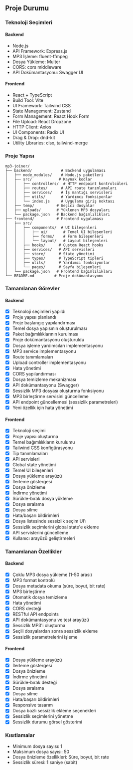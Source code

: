 ## Proje Durumu

### Teknoloji Seçimleri

#### Backend

- Node.js
- API Framework: Express.js
- MP3 İşleme: fluent-ffmpeg
- Dosya Yükleme: Multer
- CORS: cors middleware
- API Dokümantasyonu: Swagger UI

#### Frontend

- React + TypeScript
- Build Tool: Vite
- UI Framework: Tailwind CSS
- State Management: Zustand
- Form Management: React Hook Form
- File Upload: React Dropzone
- HTTP Client: Axios
- UI Components: Radix UI
- Drag & Drop: dnd-kit
- Utility Libraries: clsx, tailwind-merge

### Proje Yapısı

```
mp3-joiner/
├── backend/             # Backend uygulaması
│   ├── node_modules/    # Node.js paketleri
│   ├── src/            # Kaynak kodlar
│   │   ├── controllers/  # HTTP endpoint kontrolcüleri
│   │   ├── routes/      # API route tanımlamaları
│   │   ├── services/    # İş mantığı servisleri
│   │   ├── utils/       # Yardımcı fonksiyonlar
│   │   └── index.js     # Uygulama giriş noktası
│   ├── temp/          # Geçici dosyalar
│   ├── uploads/       # Yüklenen MP3 dosyaları
│   └── package.json   # Backend bağımlılıkları
├── frontend/          # Frontend uygulaması
│   ├── src/
│   │   ├── components/  # UI bileşenleri
│   │   │   ├── ui/       # Temel UI bileşenleri
│   │   │   ├── forms/    # Form bileşenleri
│   │   │   └── layout/   # Layout bileşenleri
│   │   ├── hooks/      # Custom React hooks
│   │   ├── services/   # API servisleri
│   │   ├── store/      # State yönetimi
│   │   ├── types/      # TypeScript tipleri
│   │   ├── utils/      # Yardımcı fonksiyonlar
│   │   └── pages/      # Sayfa bileşenleri
│   └── package.json   # Frontend bağımlılıkları
└── README.md         # Proje dokümantasyonu
```

### Tamamlanan Görevler

#### Backend

- [x] Teknoloji seçimleri yapıldı
- [x] Proje yapısı planlandı
- [x] Proje başlangıç yapılandırması
- [x] Temel dosya yapısının oluşturulması
- [x] Paket bağımlılıklarının kurulması
- [x] Proje dokümantasyonu oluşturuldu
- [x] Dosya işleme yardımcıları implementasyonu
- [x] MP3 service implementasyonu
- [x] Route tanımlamaları
- [x] Upload controller implementasyonu
- [x] Hata yönetimi
- [x] CORS yapılandırması
- [x] Dosya temizleme mekanizması
- [x] API dokümantasyonu (Swagger)
- [x] Sessizlik MP3 dosyası oluşturma fonksiyonu
- [x] MP3 birleştirme servisini güncelleme
- [x] API endpoint güncellemesi (sessizlik parametreleri)
- [x] Yeni özellik için hata yönetimi

#### Frontend

- [x] Teknoloji seçimi
- [x] Proje yapısı oluşturma
- [x] Temel bağımlılıkların kurulumu
- [x] Tailwind CSS konfigürasyonu
- [x] Tip tanımlamaları
- [x] API servisleri
- [x] Global state yönetimi
- [x] Temel UI bileşenleri
- [x] Dosya yükleme arayüzü
- [x] İlerleme göstergesi
- [x] Dosya önizleme
- [x] İndirme yönetimi
- [x] Sürükle-bırak dosya yükleme
- [x] Dosya sıralama
- [x] Dosya silme
- [x] Hata/başarı bildirimleri
- [x] Dosya listesinde sessizlik seçim UI'ı
- [x] Sessizlik seçimlerini global state'e ekleme
- [x] API servislerini güncelleme
- [x] Kullanıcı arayüzü geliştirmeleri

### Tamamlanan Özellikler

#### Backend

- [x] Çoklu MP3 dosya yükleme (1-50 arası)
- [x] MP3 format kontrolü
- [x] Dosya metadata okuma (süre, boyut, bit rate)
- [x] MP3 birleştirme
- [x] Otomatik dosya temizleme
- [x] Hata yönetimi
- [x] CORS desteği
- [x] RESTful API endpoints
- [x] API dokümantasyonu ve test arayüzü
- [x] Sessizlik MP3'i oluşturma
- [x] Seçili dosyalardan sonra sessizlik ekleme
- [x] Sessizlik parametrelerini işleme

#### Frontend

- [x] Dosya yükleme arayüzü
- [x] İlerleme göstergesi
- [x] Dosya önizleme
- [x] İndirme yönetimi
- [x] Sürükle-bırak desteği
- [x] Dosya sıralama
- [x] Dosya silme
- [x] Hata/başarı bildirimleri
- [x] Responsive tasarım
- [x] Dosya bazlı sessizlik ekleme seçenekleri
- [x] Sessizlik seçimlerini yönetme
- [x] Sessizlik durumu görsel gösterimi

### Kısıtlamalar

- Minimum dosya sayısı: 1
- Maksimum dosya sayısı: 50
- Dosya önizleme özellikleri: Süre, boyut, bit rate
- Sessizlik süresi: 1 saniye (sabit)
